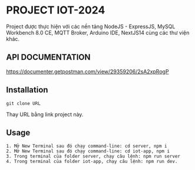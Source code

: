 # PROJECT IOT-2024
Project được thực hiện với các nền tảng NodeJS - ExpressJS, MySQL Workbench 8.0 CE, MQTT Broker, Arduino IDE, NextJS14 cùng các thư viện khác.  

## API DOCUMENTATION
https://documenter.getpostman.com/view/29359206/2sA2xpRogP

## Installation
```
git clone URL
```
Thay URL bằng link project này.

## Usage
```
1. Mở New Terminal sau đó chạy command-line: cd server, npm i
2. Mở New Terminal sau đó chạy command-line: cd iot-app, npm i
3. Trong terminal của folder server, chạy câu lệnh: npm run server
4. Trong terminal của folder iot-app, chạy câu lệnh: npm run dev.